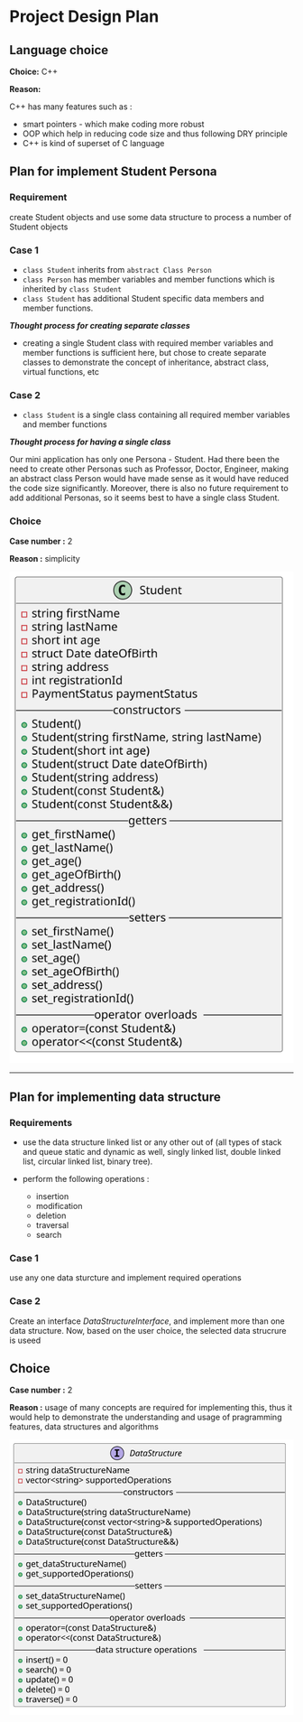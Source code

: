 # Project Design Plan

## Language choice

**Choice:** C++

**Reason:** 

C++ has many features such as :
- smart pointers - which make coding more robust
- OOP which help in reducing code size and thus following DRY principle
- C++ is kind of superset of C language

## Plan for implement Student Persona

### Requirement
create Student objects and use some data structure to process a number of Student objects

### Case 1
- `class Student` inherits from `abstract Class Person` 
- `class Person` has member variables and member functions which is inherited by `class Student`
- `class Student` has additional Student specific data members and member functions.

_**Thought process for creating separate classes**_
- creating a single Student class with required member variables and member functions is sufficient here, but chose to create separate classes to demonstrate the concept of inheritance, abstract class, virtual functions, etc

### Case 2
- `class Student` is a single class containing all required member variables and member functions

_**Thought process for having a single class**_ 

Our mini application has only one Persona - Student. Had there been the need to create other Personas such as Professor, Doctor, Engineer, making an abstract class Person would have made sense as it would have reduced the code size significantly. Moreover, there is also no future requirement to add additional Personas, so it seems best to have a single class Student.

### Choice
**Case number :** 2

**Reason :** simplicity

![](diagrams/03b_class_Student.svg)

---

## Plan for implementing data structure

### Requirements

- use the data structure linked list or any other out of (all types of stack and queue static and dynamic as well, singly linked list, double linked list, circular linked list, binary tree).

- perform the following operations :
    - insertion
    - modification
    - deletion
    - traversal
    - search

### Case 1
use any one data sturcture and implement required operations

### Case 2
Create an interface _DataStructureInterface_, and implement more than one data structure. Now, based on the user choice, the selected data strucrure is useed

## Choice
**Case number :** 2

**Reason :** usage of many concepts are required for implementing this, thus it would help to demonstrate the understanding and usage of pragramming features, data structures and algorithms

![](diagrams/03c_interface_DataStructure.svg)

